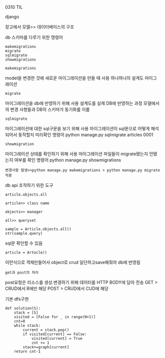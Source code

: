 0310 TIL

django

장고에서 모델>> 데이터베이스의 구조



db 스키마를 다루기 위한 명령어

```
makemigrations
migrate
sqlmigrate
showmigrations
```



```
makemigrations
```

model을 변경한 것에 새로운 마이그레이션을 만들 때 사용
하나하나의 설계도 마이그레이션

```
migrate
```

마이그레이션을 db에 반영하기 위해 사용
설계도를 실제 DB에 반영하는 과정
모델에서의 변경 사항들과 DB의 스키마가 동기화를 이룸

```
sqlmigrate
```

마이그레이션에 대한 sql구문을 보기 위해 사용
마이그레이션이 sql문으로 어떻게 해석되어서 동작할지 미리확인
명령어 python manage.py sqlmigrate articles 0001

```
showmigration
```

마이그레이션 상태를 확인하기 위해 사용
마이그레이션 파일들이  migrate됐는지 안됐는지 여부를 확인
명령어 python manage.py showmigrations



```
변경사항 발생>>python manage.py makemigrations > python manage.py migrate 적용
```



db api 조작하기 위한 도구

```
article.objects.all

article>> class name

objects>> manager

all>> queryset
```





```
sample = Article.objects.all()
str(sample.query)
```

 sql문 확인할 수 있음



```
article = Artocle()
```

이런식으로 객체만들어서 object로 crud 일단하고save해줘야 db에 반영됨

```
get과 post의 차이
```

post요청은 리소스를 생성.변경하기 위해 데이터를 HTTP BODY에 담아 전송
GET > CRUD에서 R에만 해당
POST > CRUD에서 CUD에 해당



기본 dfs구현

```
def solution(S):
    stack = [S]
    visited = [False for _ in range(N+1)]
    cnt=0
    while stack:
        current = stack.pop()
        if visited[current] == False:
            visited[current] = True
            cnt += 1
        stack+=graph[current]
    return cnt-1
```

